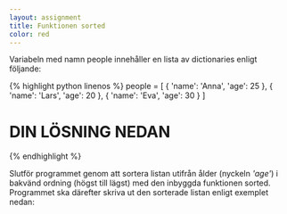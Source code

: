 ```yaml
---
layout: assignment
title: Funktionen sorted
color: red
---
```

Variabeln med namn people innehåller en lista av dictionaries enligt följande:

{% highlight python linenos %}
people = [
    {
        'name': 'Anna',
        'age': 25
    },
    {
        'name': 'Lars',
        'age': 20
    },
    {
        'name': 'Eva',
        'age': 30
    }
]

# DIN LÖSNING NEDAN
{% endhighlight %}

Slutför programmet genom att sortera listan utifrån ålder (nyckeln *'age'*) i bakvänd ordning (högst till lägst) med den inbyggda funktionen sorted. Programmet ska därefter skriva ut den sorterade listan enligt exemplet nedan:
